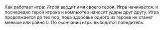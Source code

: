 Как работает игра:
Игрок вводит имя своего героя.
Игра начинается, и поочередно герой игрока и компьютер наносят удары друг другу.
Игра продолжается до тех пор, пока здоровье одного из героев не станет меньше или равно 0.
По окончании игры выводится победитель.
